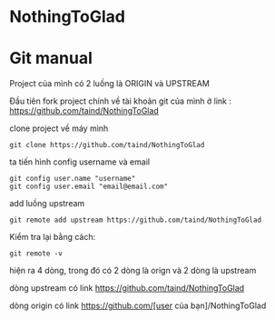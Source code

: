 ﻿# NothingToGlad
# Git manual
Project của mình có 2 luồng là ORIGIN và UPSTREAM

Đầu tiên fork project chính về tài khoản git của mình ở link : https://github.com/taind/NothingToGlad

clone project về máy mình
```
git clone https://github.com/taind/NothingToGlad
```
ta tiến hình config username và email
```
git config user.name "username"
git config user.email "email@email.com"
```
add luồng upstream
```
git remote add upstream https://github.com/taind/NothingToGlad
```
Kiểm tra lại bằng cách:
```
git remote -v 
```
hiện ra 4 dòng, trong đó có 2 dòng là orign và 2 dòng là upstream

dòng upstream có link https://github.com/taind/NothingToGlad

dòng origin có link   https://github.com/[user của bạn]/NothingToGlad

